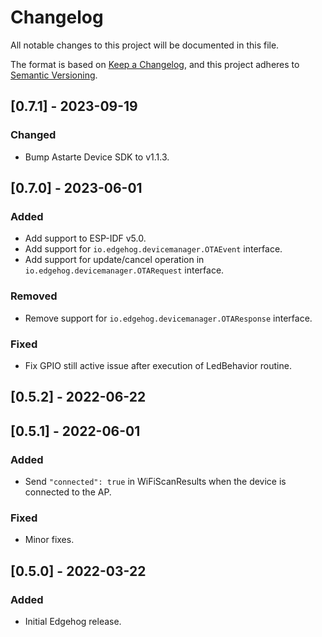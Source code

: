 # Changelog
All notable changes to this project will be documented in this file.

The format is based on [Keep a Changelog](https://keepachangelog.com/en/1.0.0/),
and this project adheres to [Semantic Versioning](https://semver.org/spec/v2.0.0.html).

## [0.7.1] - 2023-09-19
### Changed
- Bump Astarte Device SDK to v1.1.3.

## [0.7.0] - 2023-06-01
### Added
- Add support to ESP-IDF v5.0.
- Add support for `io.edgehog.devicemanager.OTAEvent` interface.
- Add support for update/cancel operation in `io.edgehog.devicemanager.OTARequest` interface.

### Removed
- Remove support for `io.edgehog.devicemanager.OTAResponse` interface.

### Fixed
- Fix GPIO still active issue after execution of LedBehavior routine.

## [0.5.2] - 2022-06-22

## [0.5.1] - 2022-06-01
### Added
- Send `"connected": true` in WiFiScanResults when the device is connected to the AP.

### Fixed
- Minor fixes.

## [0.5.0] - 2022-03-22
### Added
- Initial Edgehog release.
